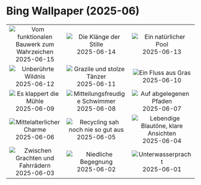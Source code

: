 # Bing Wallpaper (2025-06)

|  |  |  |
|:---:|:---:|:---:|
| ![](https://www.bing.com/th?id=OHR.WatertowerMannheim_DE-DE8334179684_400x240.jpg "Vom funktionalen Bauwerk zum Wahrzeichen") 2025-06-15 | ![](https://www.bing.com/th?id=OHR.DolomitiEstate_DE-DE7890492022_400x240.jpg "Die Klänge der Stille") 2025-06-14 | ![](https://www.bing.com/th?id=OHR.SanMiguelAzores_DE-DE1015486500_400x240.jpg "Ein natürlicher Pool") 2025-06-13 |
| ![](https://www.bing.com/th?id=OHR.BigBendChisos_DE-DE8761208781_400x240.jpg "Unberührte Wildnis") 2025-06-12 | ![](https://www.bing.com/th?id=OHR.FlamingosNamibia_DE-DE9012146004_400x240.jpg "Grazile und stolze Tänzer") 2025-06-11 | ![](https://www.bing.com/th?id=OHR.AerialEverglades_DE-DE7864298334_400x240.jpg "Ein Fluss aus Gras") 2025-06-10 |
| ![](https://www.bing.com/th?id=OHR.MillDetmold_DE-DE6095177325_400x240.jpg "Es klappert die Mühle") 2025-06-09 | ![](https://www.bing.com/th?id=OHR.StellarSeaLions_DE-DE0269577220_400x240.jpg "Mitteilungsfreudige Schwimmer") 2025-06-08 | ![](https://www.bing.com/th?id=OHR.PacificCrestTrail_DE-DE7215406983_400x240.jpg "Auf abgelegenen Pfaden") 2025-06-07 |
| ![](https://www.bing.com/th?id=OHR.DubrovnikTwilight_DE-DE7732789552_400x240.jpg "Mittelalterlicher Charme") 2025-06-06 | ![](https://www.bing.com/th?id=OHR.OlivaresMural_DE-DE8057580667_400x240.jpg "Recycling sah noch nie so gut aus") 2025-06-05 | ![](https://www.bing.com/th?id=OHR.CalaLuna_DE-DE8318114983_400x240.jpg "Lebendige Blautöne, klare Ansichten") 2025-06-04 |
| ![](https://www.bing.com/th?id=OHR.BicyclesUtrecht_DE-DE4256517633_400x240.jpg "Zwischen Grachten und Fahrrädern") 2025-06-03 | ![](https://www.bing.com/th?id=OHR.ChickAhnepark_DE-DE9261263631_400x240.jpg "Niedliche Begegnung") 2025-06-02 | ![](https://www.bing.com/th?id=OHR.GrandeTerreReef_DE-DE5368451110_400x240.jpg "Unterwasserpracht") 2025-06-01 |
